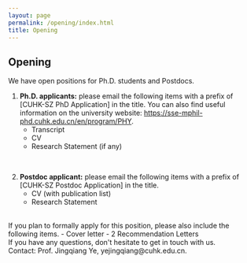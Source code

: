 ```yaml
---
layout: page
permalink: /opening/index.html
title: Opening
---
```


## Opening

We have open positions for Ph.D. students and Postdocs. 
<br>

1. **Ph.D. applicants:** please email the following items with a prefix of [CUHK-SZ PhD Application] in the title. You can also find useful information on the university website: https://sse-mphil-phd.cuhk.edu.cn/en/program/PHY.
    - Transcript
    - CV
    - Research Statement (if any)

<br>

2. **Postdoc applicant:** please email the following items with a prefix of [CUHK-SZ Postdoc Application] in the title.
    - CV (with publication list)
    - Research Statement

<br>
If you plan to formally apply for this position, please also include the following items.
- Cover letter
- 2 Recommendation Letters

<br>
If you have any questions, don't hesitate to get in touch with us.<br>
Contact: Prof. Jingqiang Ye, yejingqiang@cuhk.edu.cn.
